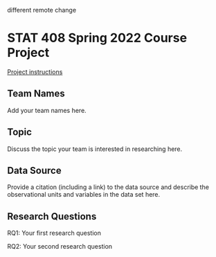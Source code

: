 different remote change

# STAT 408 Spring 2022 Course Project

[Project instructions](https://stat408-s22.github.io/projectinstructions.pdf)

## Team Names

Add your team names here.


## Topic

Discuss the topic your team is interested in researching here.

## Data Source

Provide a citation (including a link) to the data source and describe the observational units and variables in the data set here.

## Research Questions

RQ1: Your first research question

RQ2: Your second research question
